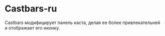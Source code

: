 # Castbars-ru
Castbars модифицирует панель каста, делая ее более привлекательней и отображает его иконку.

